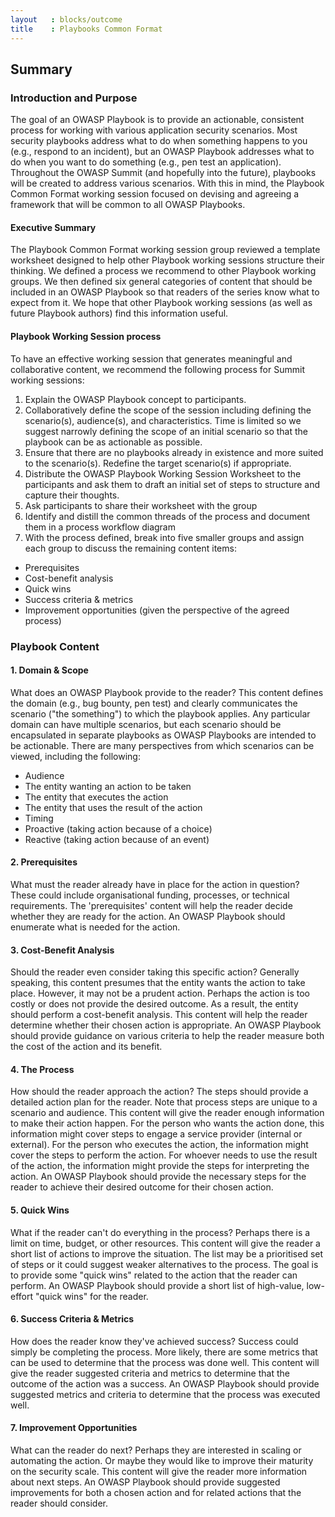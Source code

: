 ```yaml
---
layout   : blocks/outcome
title    : Playbooks Common Format
---
```


## Summary

### Introduction and Purpose

The goal of an OWASP Playbook is to provide an actionable, consistent process for working with various application security scenarios. Most security playbooks address what to do when something happens to you (e.g., respond to an incident), but an OWASP Playbook addresses what to do when you want to do something (e.g., pen test an application). Throughout the OWASP Summit (and hopefully into the future), playbooks will be created to address various scenarios. With this in mind, the Playbook Common Format working session focused on devising and agreeing a framework that will be common to all OWASP Playbooks.

#### Executive Summary

The Playbook Common Format working session group reviewed a template worksheet designed to help other Playbook working sessions structure their thinking. We defined a process we recommend to other Playbook working groups. We then defined six general categories of content that should be included in an OWASP Playbook so that readers of the series know what to expect from it. We hope that other Playbook working sessions (as well as future Playbook authors) find this information useful.

#### Playbook Working Session process

To have an effective working session that generates meaningful and collaborative content, we recommend the following process for Summit working sessions:
1. Explain the OWASP Playbook concept to participants.
2. Collaboratively define the scope of the session including defining the scenario(s), audience(s), and characteristics. Time is limited so we suggest narrowly defining the scope of an initial scenario so that the playbook can be as actionable as possible.
3. Ensure that there are no playbooks already in existence and more suited to the scenario(s). Redefine the target scenario(s) if appropriate.
4. Distribute the OWASP Playbook Working Session Worksheet to the participants and ask them to draft an initial set of steps to structure and capture their thoughts.
5. Ask participants to share their worksheet with the group
6. Identify and distill the common threads of the process and document them in a process workflow diagram
7. With the process defined, break into five smaller groups and assign each group to discuss the remaining content items:         
  - Prerequisites
  - Cost-benefit analysis
  - Quick wins
  - Success criteria & metrics
  - Improvement opportunities (given the perspective of the agreed process)

### Playbook Content

#### 1. Domain & Scope
What does an OWASP Playbook provide to the reader? This content defines the domain (e.g., bug bounty, pen test) and clearly communicates the scenario ("the something") to which the playbook applies. Any particular domain can have multiple scenarios, but each scenario should be encapsulated in separate playbooks as OWASP Playbooks are intended to be actionable. There are many perspectives from which scenarios can be viewed, including the following:

 - Audience
 - The entity wanting an action to be taken
 - The entity that executes the action
 - The entity that uses the result of the action
 - Timing
 - Proactive (taking action because of a choice)
 - Reactive (taking action because of an event)

#### 2. Prerequisites

What must the reader already have in place for the action in question? These could include organisational funding, processes, or technical requirements. The 'prerequisites' content will help the reader decide whether they are ready for the action. An OWASP Playbook should enumerate what is needed for the action.

#### 3. Cost-Benefit Analysis

Should the reader even consider taking this specific action? Generally speaking, this content presumes that the entity wants the action to take place. However, it may not be a prudent action. Perhaps the action is too costly or does not provide the desired outcome. As a result, the entity should perform a cost-benefit analysis. This content will help the reader determine whether their chosen action is appropriate. An OWASP Playbook should provide guidance on various criteria to help the reader measure both the cost of the action and its benefit.

#### 4. The Process

How should the reader approach the action? The steps should provide a detailed action plan for the reader. Note that process steps are unique to a scenario and audience. This content will give the reader enough information to make their action happen. For the person who wants the action done, this information might cover steps to engage a service provider (internal or external). For the person who executes the action, the information might cover the steps to perform the action. For whoever needs to use the result of the action, the information might provide the steps for interpreting the action. An OWASP Playbook should provide the necessary steps for the reader to achieve their desired outcome for their chosen action.

#### 5. Quick Wins

What if the reader can't do everything in the process? Perhaps there is a limit on time, budget, or other resources. This content will give the reader a short list of actions to improve the situation. The list may be a prioritised set of steps or it could suggest weaker alternatives to the process. The goal is to provide some "quick wins" related to the action that the reader can perform. An OWASP Playbook should provide a short list of high-value, low-effort "quick wins" for the reader. 

#### 6. Success Criteria & Metrics

How does the reader know they've achieved success? Success could simply be completing the process. More likely, there are some metrics that can be used to determine that the process was done well. This content will give the reader suggested criteria and metrics to determine that the outcome of the action was a success. An OWASP Playbook should provide suggested metrics and criteria to determine that the process was executed well.

#### 7. Improvement Opportunities

What can the reader do next? Perhaps they are interested in scaling or automating the action. Or maybe they would like to improve their maturity on the security scale. This content will give the reader more information about next steps. An OWASP Playbook should provide suggested improvements for both a chosen action and for related actions that the reader should consider.
